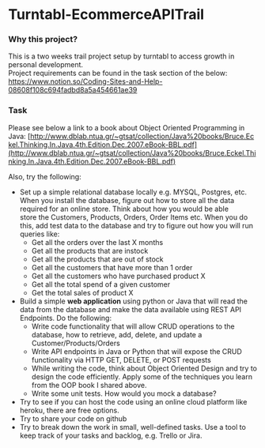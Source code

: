 # Turntabl-EcommerceAPITrail

### Why this project?

This is a two weeks trail project setup by turntabl to access growth in personal development. 
<br/> Project requirements can be found in the task section of the below:
https://www.notion.so/Coding-Sites-and-Help-08608f108c694fadbd8a5a454661ae39


### Task

Please see below a link to a book about Object Oriented Programming in Java: [http://www.dblab.ntua.gr/~gtsat/collection/Java%20books/Bruce.Eckel.Thinking.In.Java.4th.Edition.Dec.2007.eBook-BBL.pdf](http://www.dblab.ntua.gr/~gtsat/collection/Java%20books/Bruce.Eckel.Thinking.In.Java.4th.Edition.Dec.2007.eBook-BBL.pdf)

Also, try the following:

- Set up a simple relational database locally e.g. MYSQL, Postgres, etc. When you install the database, figure out how to store all the data required for an online store. Think about how you would be able store the Customers, Products, Orders, Order Items etc. When you do this, add test data to the database and try to figure out how you will run queries like:
    - Get all the orders over the last X months
    - Get all the products that are instock
    - Get all the products that are out of stock
    - Get all the customers that have more than 1 order
    - Get all the customers who have purchased product X
    - Get all the total spend of a given customer
    - Get the total sales of product X
- Build a simple **web application** using python or Java that will read the data from the database and make the data available using REST API Endpoints. Do the following:
    - Write code functionality that will allow CRUD operations to the database, how to retrieve, add, delete, and update a Customer/Products/Orders
    - Write API endpoints in Java or Python that will expose the CRUD functionality via HTTP GET, DELETE, or POST requests
    - While writing the code, think about Object Oriented Design and try to design the code efficiently. Apply some of the techniques you learn from the OOP book I shared above.
    - Write some unit tests. How would you mock a database?
- Try to see if you can host the code using an online cloud platform like heroku, there are free options.
- Try to share your code on github
- Try to break down the work in small, well-defined tasks. Use a tool to keep track of your tasks and backlog, e.g. Trello or Jira.